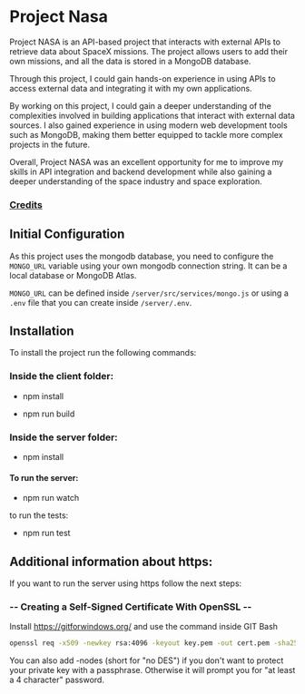 # Project Nasa
Project NASA is an API-based project that interacts with external APIs to retrieve data about SpaceX missions. The project allows users to add their own missions, and all the data is stored in a MongoDB database.

Through this project, I could gain hands-on experience in using APIs to access external data and integrating it with my own applications.

By working on this project, I could gain a deeper understanding of the complexities involved in building applications that interact with external data sources. I also gained experience in using modern web development tools such as MongoDB, making them better equipped to tackle more complex projects in the future.

Overall, Project NASA was an excellent opportunity for me to improve my skills in API integration and backend development while also gaining a deeper understanding of the space industry and space exploration.

### [Credits](https://www.udemy.com/course/complete-nodejs-developer-zero-to-mastery/)

## Initial Configuration
As this project uses the mongodb database, you need to configure the `MONGO_URL` variable using your own mongodb connection string.
It can be a local database or MongoDB Atlas.

`MONGO_URL` can be defined inside `/server/src/services/mongo.js` or using a `.env` file that you can create inside `/server/.env`.

## Installation
To install the project run the following commands:

### Inside the client folder:

- npm install

- npm run build

### Inside the server folder:

- npm install

#### To run the server:

- npm run watch

to run the tests:

- npm run test

## Additional information about https:
If you want to run the server using https follow the next steps:

### -- Creating a Self-Signed Certificate With OpenSSL --

Install https://gitforwindows.org/ and use the command inside GIT Bash
``` bash
openssl req -x509 -newkey rsa:4096 -keyout key.pem -out cert.pem -sha256 -days 365 -nodes
```
You can also add -nodes (short for "no DES") if you don't want to protect your private key with a passphrase. Otherwise it will prompt you for "at least a 4 character" password.

